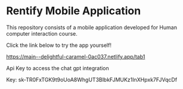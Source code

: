 # Rentify Mobile Application
This repository consists of a mobile application developed for Human computer interaction course.

Click the link below to try the app yourself!

https://main--delightful-caramel-0ac037.netlify.app/tab1

Api Key to access the chat gpt integration

Key: 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
